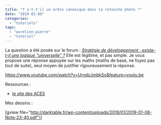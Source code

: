 ```yaml
---
title: "Y a-t-t'il un ordre canonique dans la retouche photo ?"
date: "2019-01-09"
categories: 
  - "tutoriels"
tags: 
  - "aurelien-pierre"
  - "tutoriel"
---
```


La question a été posée sur le forum : [_Stratégie de développement : existe-t-il une logique "universelle" ?_](https://darktable.fr/forum/showthread.php?tid=3176&pid=29009#pid29009) Elle est légitime, et pas simple. Je vous propose une réponse appuyée sur les maths (maths de base, ne fuyez pas tout de suite), seul moyen de justifier rigoureusement la réponse.

https://www.youtube.com/watch?v=UrndzJmbkSo&feature=youtu.be

Ressources :

- [le site des ACES](https://acescentral.com/)

Mes dessins :

\[gview file="http://darktable.fr/wp-content/uploads/2019/01/2019-01-08-Note-23-40.pdf"\]
